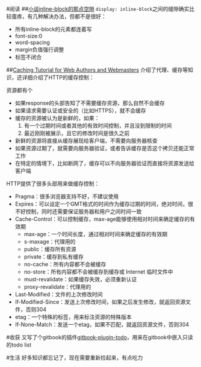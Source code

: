 #阅读
##[小谈inline-block的那点空隙](http://www.html-js.com/article/2834)
`display: inline-block`之间的缝隙确实比较蛋疼，有几种解决办法，但都不是很好：

* 所有inline-block的元素都连着写
* font-size:0
* word-spacing
* margin负值强行调整
* 标签不闭合

##[Caching Tutorial for Web Authors and Webmasters](https://www.mnot.net/cache_docs/)
介绍了代理、缓存等知识，还详细介绍了HTTP的缓存控制：

资源都有个

* 如果response的头部告知了不需要缓存资源，那么自然不会缓存
* 如果请求需要认证或安全的（比如HTTPS），就不会缓存
* 缓存的资源被认为是新鲜的，如果：
    1. 有一个过期时间或者其他的有效时间控制，并且没到限制的时间
    2. 最近刚刚被展示，且它的修改时间是很久之前
* 新鲜的资源将直接从缓存展现给客户端，不需要向服务器核查
* 如果资源过期了，就需要向服务器验证，或者告诉缓存是否这个拷贝还能正常工作
* 在特定的情境下，比如断网了，缓存可以不向服务器验证而直接将资源发送给客户端


HTTP提供了很多头部用来做缓存控制：

* Pragma：很多浏览器支持不好，不建议使用
* Expires：可以设定一个GMT格式的时间作为缓存过期的时间，绝对时间，很不好控制，同时还需要保证服务器和用户之间时间一致
* Cache-Control：可以控制缓存，max-age能够使用相对时间来确定缓存的有效期
    * max-age：一个时间长度，通过相对时间来确定缓存的有效期
    * s-maxage：代理用的
    * public：缓存所有资源
    * private：缓存到私有缓存
    * no-cache：所有内容都不会被缓存
    * no-store：所有内容都不会被缓存到缓存或 Internet 临时文件中
    * must-revalidate：如果缓存失效，必须重新认证
    * proxy-revalidate：代理用的
* Last-Modified：文件的上次修改时间
* If-Modified-Since：发送上次修改时间，如果之后发生修改，就返回资源文件，否则304
* etag：一个特殊的标签，用来标注资源的特殊版本
* If-None-Match：发送一个etag，如果不匹配，就返回资源文件，否则304

#收获
又写了个gitbook的插件[gitbook-plugin-todo](https://github.com/LingyuCoder/gitbook-plugin-codepen)，用来在gitbook中嵌入只读的todo list

#生活
好多知识都忘记了，现在需要重新捡起来，有点吃力